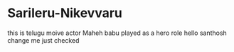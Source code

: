 # Sarileru-Nikevvaru
this is telugu moive actor Maheh babu played as a hero role
hello santhosh change me 
just checked

